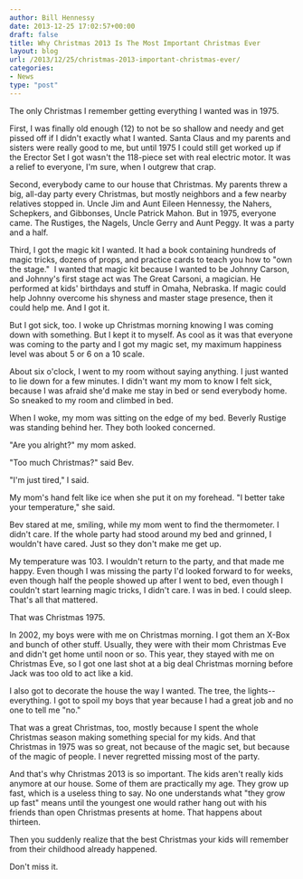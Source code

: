 ```yaml
---
author: Bill Hennessy
date: 2013-12-25 17:02:57+00:00
draft: false
title: Why Christmas 2013 Is The Most Important Christmas Ever
layout: blog
url: /2013/12/25/christmas-2013-important-christmas-ever/
categories:
- News
type: "post"
---
```


The only Christmas I remember getting everything I wanted was in 1975.

First, I was finally old enough (12) to not be so shallow and needy and get pissed off if I didn't exactly what I wanted. Santa Claus and my parents and sisters were really good to me, but until 1975 I could still get worked up if the Erector Set I got wasn't the 118-piece set with real electric motor. It was a relief to everyone, I'm sure, when I outgrew that crap.

Second, everybody came to our house that Christmas. My parents threw a big, all-day party every Christmas, but mostly neighbors and a few nearby relatives stopped in. Uncle Jim and Aunt Eileen Hennessy, the Nahers, Schepkers, and Gibbonses, Uncle Patrick Mahon. But in 1975, everyone came. The Rustiges, the Nagels, Uncle Gerry and Aunt Peggy. It was a party and a half.

Third, I got the magic kit I wanted. It had a book containing hundreds of magic tricks, dozens of props, and practice cards to teach you how to "own the stage."  I wanted that magic kit because I wanted to be Johnny Carson, and Johnny's first stage act was The Great Carsoni, a magician. He performed at kids' birthdays and stuff in Omaha, Nebraska. If magic could help Johnny overcome his shyness and master stage presence, then it could help me. And I got it.

But I got sick, too. I woke up Christmas morning knowing I was coming down with something. But I kept it to myself. As cool as it was that everyone was coming to the party and I got my magic set, my maximum happiness level was about 5 or 6 on a 10 scale.

About six o'clock, I went to my room without saying anything. I just wanted to lie down for a few minutes. I didn't want my mom to know I felt sick, because I was afraid she'd make me stay in bed or send everybody home. So sneaked to my room and climbed in bed.

When I woke, my mom was sitting on the edge of my bed. Beverly Rustige was standing behind her. They both looked concerned.

"Are you alright?" my mom asked.

"Too much Christmas?" said Bev.

"I'm just tired," I said.

My mom's hand felt like ice when she put it on my forehead. "I better take your temperature," she said.

Bev stared at me, smiling, while my mom went to find the thermometer. I didn't care. If the whole party had stood around my bed and grinned, I wouldn't have cared. Just so they don't make me get up.

My temperature was 103. I wouldn't return to the party, and that made me happy. Even though I was missing the party I'd looked forward to for weeks, even though half the people showed up after I went to bed, even though I couldn't start learning magic tricks, I didn't care. I was in bed. I could sleep. That's all that mattered.

That was Christmas 1975.

In 2002, my boys were with me on Christmas morning. I got them an X-Box and bunch of other stuff. Usually, they were with their mom Christmas Eve and didn't get home until noon or so. This year, they stayed with me on Christmas Eve, so I got one last shot at a big deal Christmas morning before Jack was too old to act like a kid.

I also got to decorate the house the way I wanted. The tree, the lights--everything. I got to spoil my boys that year because I had a great job and no one to tell me "no."

That was a great Christmas, too, mostly because I spent the whole Christmas season making something special for my kids. And that Christmas in 1975 was so great, not because of the magic set, but because of the magic of people. I never regretted missing most of the party.

And that's why Christmas 2013 is so important. The kids aren't really kids anymore at our house. Some of them are practically my age. They grow up fast, which is a useless thing to say. No one understands what "they grow up fast" means until the youngest one would rather hang out with his friends than open Christmas presents at home. That happens about thirteen.

Then you suddenly realize that the best Christmas your kids will remember from their childhood already happened.

Don't miss it.




